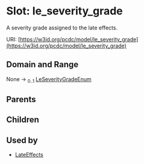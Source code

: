 
# Slot: le_severity_grade


A severity grade assigned to the late effects.

URI: [https://w3id.org/pcdc/model/le_severity_grade](https://w3id.org/pcdc/model/le_severity_grade)


## Domain and Range

None &#8594;  <sub>0..1</sub> [LeSeverityGradeEnum](LeSeverityGradeEnum.md)

## Parents


## Children


## Used by

 * [LateEffects](LateEffects.md)
